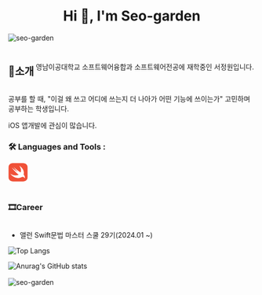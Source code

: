 
<h1 align="center">Hi 👋, I'm Seo-garden</h1><p align="left"> <img src="https://komarev.com/ghpvc/?username=seo-garden&label=Profile%20views&color=0e75b6&style=flat" alt="seo-garden" /> </p>
<h2 style="display: inline-block; vertical-align: middle;">📌소개</h2>
영남이공대학교 소프트웨어융합과 소프트웨어전공에 재학중인 서정원입니다.

공부를 할 때, "이걸 왜 쓰고 어디에 쓰는지 더 나아가 어떤 기능에 쓰이는가" 고민하며 공부하는 학생입니다. 

iOS 앱개발에 관심이 많습니다.

<p align="left"> 
</p>   

<h3 align="left">🛠 Languages and Tools : </h3>
<p align="left"> <a href="https://developer.apple.com/swift/" target="_blank" rel="noreferrer"> <img src="https://raw.githubusercontent.com/devicons/devicon/master/icons/swift/swift-original.svg" alt="swift" width="40" height="40"/> </a></p>

<h3 style="display: inline-block; vertical-align: middle;"> 🎞Career </h3>

- 앨런 Swift문법 마스터 스쿨 29기(2024.01 ~)

![Top Langs](https://github-readme-stats.vercel.app/api/top-langs/?username=Seo-garden&layout=compact&theme=cobalt)<br>
 
![Anurag's GitHub stats](https://github-readme-stats.vercel.app/api?username=Seo-garden&show_icons=true&theme=radical)</br>

<p><img align="center" src="https://github-readme-streak-stats.herokuapp.com/?user=seo-garden&theme=dark" alt="seo-garden" /></p>
